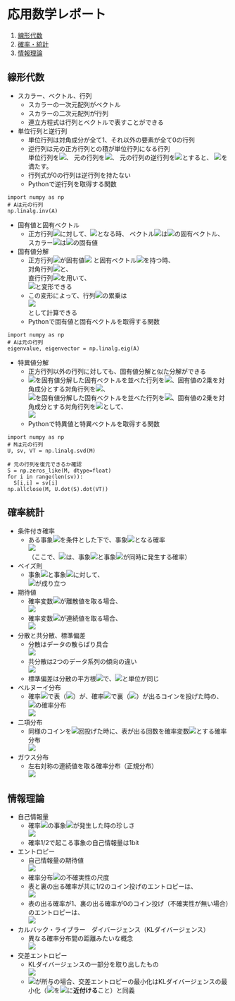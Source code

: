 # 応用数学レポート
1. [線形代数](#線形代数)
2. [確率・統計](#確率統計)
3. [情報理論](#情報理論)

## 線形代数
- スカラー、ベクトル、行列
  - スカラーの一次元配列がベクトル
  - スカラーの二次元配列が行列
  - 連立方程式は行列とベクトルで表すことができる
- 単位行列と逆行列
  - 単位行列は対角成分が全て1、それ以外の要素が全て0の行列
  - 逆行列は元の正方行列との積が単位行列になる行列<br/>
単位行列を<img src="https://latex.codecogs.com/gif.latex?I" />、
元の行列を<img src="https://latex.codecogs.com/gif.latex?A" />、
元の行列の逆行列を<img src="https://latex.codecogs.com/gif.latex?A^{-1}" />とすると、
<img src="https://latex.codecogs.com/gif.latex?AA^{-1}=A^{-1}A=I" />を満たす。
  - 行列式が0の行列は逆行列を持たない
  - Pythonで逆行列を取得する関数
```
import numpy as np
# Aは元の行列
np.linalg.inv(A)
```
- 固有値と固有ベクトル
  - 正方行列<img src="https://latex.codecogs.com/gif.latex?A" />に対して、<img src="https://latex.codecogs.com/gif.latex?Av={\lambda}v" />となる時、
ベクトル<img src="https://latex.codecogs.com/gif.latex?v" />は<img src="https://latex.codecogs.com/gif.latex?A" />の固有ベクトル、
スカラー<img src="https://latex.codecogs.com/gif.latex?\lambda" />は<img src="https://latex.codecogs.com/gif.latex?A" />の固有値
- 固有値分解
  - 正方行列<img src="https://latex.codecogs.com/gif.latex?A" />が固有値<img src="https://latex.codecogs.com/gif.latex?\lambda_1,\lambda_2,\lambda_3,\cdots" />
と固有ベクトル<img src="https://latex.codecogs.com/gif.latex?v_1,v_2,v_3,\cdots" />を持つ時、<br/>
対角行列<img src="https://latex.codecogs.com/gif.latex?\Lambda=\left(\begin{matrix}\lambda_1&&&\\&\lambda_2&&\\&&\lambda_3&\\&&&\ddots\end{matrix}\right)" />と、<br/>
直行行列<img src="https://latex.codecogs.com/gif.latex?V=(v_1\:v_2\:v_3\:\cdots)" />を用いて、<br/>
<img src="https://latex.codecogs.com/gif.latex?A=V\Lambda&space;V^{-1}" />と変形できる
  - この変形によって、行列<img src="https://latex.codecogs.com/gif.latex?A" />の累乗は<br/>
<img src="https://latex.codecogs.com/gif.latex?A^n=V\left(\begin{matrix}\lambda_1^n&&&\\&\lambda_2^n&&\\&&\lambda_3^n&\\&&&\ddots\end{matrix}\right)V^{-1}" /><br/>
として計算できる
  - Pythonで固有値と固有ベクトルを取得する関数
```
import numpy as np
# Aは元の行列
eigenvalue, eigenvector = np.linalg.eig(A)
```
- 特異値分解
  - 正方行列以外の行列に対しても、固有値分解と似た分解ができる
  - <img src="https://latex.codecogs.com/gif.latex?MM^T" />を固有値分解した固有ベクトルを並べた行列を<img src="https://latex.codecogs.com/gif.latex?U" />、固有値の2乗を対角成分とする対角行列を<img src="https://latex.codecogs.com/gif.latex?SS^T" />、<br>
<img src="https://latex.codecogs.com/gif.latex?M^TM" />を固有値分解した固有ベクトルを並べた行列を<img src="https://latex.codecogs.com/gif.latex?V" />、固有値の2乗を対角成分とする対角行列を<img src="https://latex.codecogs.com/gif.latex?S^TS" />として、<br><img src="https://latex.codecogs.com/gif.latex?M=USV^{-1}" />
  - Pythonで特異値と特異ベクトルを取得する関数
```
import numpy as np
# Mは元の行列
U, sv, VT = np.linalg.svd(M)

# 元の行列を復元できるか確認
S = np.zeros_like(M, dtype=float)
for i in range(len(sv)):
  S[i,i] = sv[i]
np.allclose(M, U.dot(S).dot(VT))
```

## 確率統計
- 条件付き確率
  - ある事象<img src="https://latex.codecogs.com/gif.latex?X=x" />を条件とした下で、事象<img src="https://latex.codecogs.com/gif.latex?Y=y" />となる確率<br/>
<img src="https://latex.codecogs.com/gif.latex?P(Y=y\,|\,X=x)=\frac{P(Y=y,\,X=x)}{P(X=x)}" /><br/>
（ここで、<img src="https://latex.codecogs.com/gif.latex?P(Y=y,\,X=x)" />は、事象<img src="https://latex.codecogs.com/gif.latex?X=x" />と事象<img src="https://latex.codecogs.com/gif.latex?Y=y" />が同時に発生する確率）
- ベイズ則
  - 事象<img src="https://latex.codecogs.com/gif.latex?X=x" />と事象<img src="https://latex.codecogs.com/gif.latex?Y=y" />に対して、<br/>
<img src="https://latex.codecogs.com/gif.latex?P(X=x\,|\,Y=y)P(Y=y)=P(Y=y\,|\,X=x)P(X=x)" />が成り立つ
- 期待値
  - 確率変数<img src="https://latex.codecogs.com/gif.latex?X" />が離散値を取る場合、<br/><img src="https://latex.codecogs.com/gif.latex?E[f(X)]=\sum_{k=1}^nf(X=x_k)P(X=x_k)" />
  - 確率変数<img src="https://latex.codecogs.com/gif.latex?X" />が連続値を取る場合、<br/><img src="https://latex.codecogs.com/gif.latex?E[f(X)]=\int&space;f(X=x)P(X=x)dx" />
- 分散と共分散、標準偏差
  - 分散はデータの散らばり具合<br/><img src="https://latex.codecogs.com/gif.latex?\text{Var}\left(f(X)\right)=E\left[\left(f(X)-E[f(X)]\right)^2\right]=E\left[f(X)^2\right]-E[f(X)]^2" />
  - 共分散は2つのデータ系列の傾向の違い<br/><img src=
"https://render.githubusercontent.com/render/math?math=%5Clarge+%5Cdisplaystyle+%5Cbegin%7Balign%2A%7D%0A%5Ctext%7BCov%7D+%5Cleft%28+f%28X%29%2C+%5C%2C+g%28Y%29+%5Cright%29+%26%3D+E+%5Cleft%5B+%5Cleft%28+f%28X%29+-+E%5Bf%28X%29%5D+%5Cright%29+%5Cleft%28+g%28Y%29+-+E%5Bg%28Y%29%5D+%5Cright%29+%5Cright%5D+%5C%5C%0A%26%3D+E+%5Cleft%5B+f%28X%29+g%28Y%29+%5Cright%5D+-+E%5Bf%28X%29%5DE%5Bg%28Y%29%5D%0A%5Cend%7Balign%2A%7D%0A" />
  - 標準偏差は分散の平方根<img src="https://latex.codecogs.com/gif.latex?\sigma(f(X))=\sqrt{\text{Var}(f(X))}" />で、<img src="https://latex.codecogs.com/gif.latex?f(X)" />と単位が同じ
- ベルヌーイ分布
  - 確率<img src="https://latex.codecogs.com/gif.latex?\mu" />で表（<img src="https://latex.codecogs.com/gif.latex?X=1" />）が、確率<img src="https://latex.codecogs.com/gif.latex?1-\mu" />で裏（<img src="https://latex.codecogs.com/gif.latex?X=0" />）が出るコインを投げた時の、<img src="https://latex.codecogs.com/gif.latex?X" />の確率分布<br/><img src="https://latex.codecogs.com/gif.latex?P(X=x|\mu)=\mu^x(1-\mu)^{1-x}" />
- 二項分布
  - 同様のコインを<img src="https://latex.codecogs.com/gif.latex?n" />回投げた時に、表が出る回数を確率変数<img src="https://latex.codecogs.com/gif.latex?X" />とする確率分布<br/><img src="https://latex.codecogs.com/gif.latex?P(X=x|\mu,\,n)=\frac{n!}{x!(n-x)!}\mu^x(1-\mu)^{n-x}" />
- ガウス分布
  - 左右対称の連続値を取る確率分布（正規分布）<br/><img src="https://latex.codecogs.com/gif.latex?p(x;\mu,\sigma^2)=\sqrt{\frac{1}{2\pi\sigma^2}}\exp\left(-\frac{1}{2\sigma^2}(x-\mu)^2\right)" />

## 情報理論
- 自己情報量
  - 確率<img src="https://latex.codecogs.com/gif.latex?P(x)" />の事象<img src="https://latex.codecogs.com/gif.latex?x" />が発生した時の珍しさ<br/><img src="https://latex.codecogs.com/gif.latex?I(x)=-\log_2P(x)" />
  - 確率1/2で起こる事象の自己情報量は1bit
- エントロピー
  - 自己情報量の期待値<br/><img src="https://latex.codecogs.com/gif.latex?H(x)=E[I(x)]=E[-\log_2P(x)]=-\sum\left(P(x)\log_2P(x)\right)" />
  - 確率分布<img src="https://latex.codecogs.com/gif.latex?P(x)" />の不確実性の尺度
  - 表と裏の出る確率が共に1/2のコイン投げのエントロピーは、<br/><img src="https://latex.codecogs.com/gif.latex?H(x)=-\left(\frac{1}{2}\log_2\frac{1}{2}+\frac{1}{2}\log_2\frac{1}{2}\right)=1" />
  - 表の出る確率が1、裏の出る確率が0のコイン投げ（不確実性が無い場合）のエントロピーは、<br/><img src="https://latex.codecogs.com/gif.latex?H(x)=-\left(1\log_21+\lim_{x\to+0}x\log_2x\right)=-\left(0+\lim_{x\to+0}\frac{-x}{\log2}\right)=0" />
- カルバック・ライブラー　ダイバージェンス（KLダイバージェンス）
  - 異なる確率分布間の距離みたいな概念<br/><img src="https://latex.codecogs.com/gif.latex?D_{KL}(P||Q)=E^P\left[\log_2\frac{P(x)}{Q(x)}\right]=\sum&space;P(x)\log_2\frac{P(x)}{Q(x)}" />
- 交差エントロピー
  - KLダイバージェンスの一部分を取り出したもの<br/><img src="https://latex.codecogs.com/gif.latex?H(P,Q)=E^P\left[-\log_2Q(x)\right]=-\sum&space;P(x)\log_2Q(x)=H(P)+D_{KL}(P||Q)" />
  - <img src="https://latex.codecogs.com/gif.latex?P(x)" />が所与の場合、交差エントロピーの最小化はKLダイバージェンスの最小化（<img src="https://latex.codecogs.com/gif.latex?Q(x)" />を<img src="https://latex.codecogs.com/gif.latex?P(x)" />に**近付ける**こと）と同義
